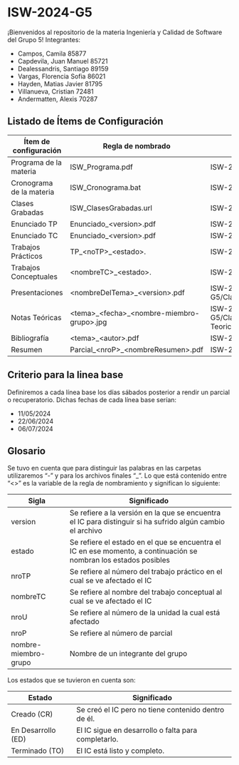 # ISW-2024-G5
¡Bienvenidos al repositorio de la materia Ingeniería y Calidad de Software del Grupo 5!
Integrantes:
- Campos, Camila 85877
- Capdevila, Juan Manuel 85721
- Dealessandris, Santiago 89159
- Vargas, Florencia Sofia 86021
- Hayden, Matias Javier 81795
- Villanueva, Cristian 72481
- Andermatten, Alexis 70287


## Listado de Ítems de Configuración
| Ítem de configuración       | Regla de nombrado                  | Ubicación                                |
|-----------------------------|-----------------------------------|-----------------------------------------|
| Programa de la materia      | ISW_Programa.pdf                  | ISW-2024-G5/Materiales/Programa         |
| Cronograma de la materia    | ISW_Cronograma.bat                | ISW-2024-G5/Materiales                  |
| Clases Grabadas             | ISW_ClasesGrabadas.url            | ISW-2024-G5/Materiales                  |
| Enunciado TP                | Enunciado_\<version>.pdf          | ISW-2024-G5/Trabajos-Prácticos/TP_\<noTP>|
| Enunciado TC                | Enunciado_\<version>.pdf         | ISW-2024-G5/Trabajos-Conceptuales/\<nombreTC>|
| Trabajos Prácticos          | TP_\<noTP>_\<estado>.<ext>          | ISW-2024-G5/Trabajos-Prácticos/\<noTP>   |
| Trabajos Conceptuales       | \<nombreTC>_\<estado>.<ext>         | ISW-2024-G5/Trabajos-Conceptuales/\<nombreTC>|
| Presentaciones              | \<nombreDelTema>_\<version>.pdf     | ISW-2024-G5/Clases/Teóricas/\<unidad>/\<grupo>/Presentaciones|
| Notas Teóricas              | \<tema>\_\<fecha>\_\<nombre-miembro-grupo>.jpg| ISW-2024-G5/Clases/Teóricas/\<unidad>/\<grupo>/Notas-Teoricas|
|Bibliografía|\<tema>\_\<autor>.pdf|ISW-2024-G5/Materiales/Bibliografía|
|Resumen|Parcial_\<nroP>\_\<nombreResumen>.pdf|ISW-2024-G5/Materiales/Resúmenes|

## Criterio para la linea base
Definiremos a cada línea base los días sábados posterior a rendir un parcial o recuperatorio.
Dichas fechas de cada línea base serían:
- 11/05/2024
- 22/06/2024
- 06/07/2024

## Glosario

Se tuvo en cuenta que para distinguir las palabras en las carpetas utilizaremos “-” y para los archivos finales “_”. Lo que está contenido entre “<>” es la variable de la regla de nombramiento y significan lo siguiente:

| Sigla                | Significado                                                                 |
|----------------------|-----------------------------------------------------------------------------|
| version              | Se refiere a la versión en la que se encuentra el IC para distinguir si ha sufrido algún cambio el archivo |
| estado               | Se refiere el estado en el que se encuentra el IC en ese momento, a continuación se nombran los estados posibles |
| nroTP                | Se refiere al número del trabajo práctico en el cual se ve afectado el IC |
| nombreTC             | Se refiere al nombre del trabajo conceptual al cual se ve afectado el IC |
| nroU                 | Se refiere al número de la unidad la cual está afectado |
| nroP                 | Se refiere al número de parcial |
| nombre-miembro-grupo | Nombre de un integrante del grupo |

Los estados que se tuvieron en cuenta son:

| Estado          | Significado                                                   |
|-----------------|---------------------------------------------------------------|
| Creado (CR)     | Se creó el IC pero no tiene contenido dentro de él.           |
| En Desarrollo (ED) | El IC sigue en desarrollo o falta para completarlo.          |
| Terminado (TO) | El IC está listo y completo.                                  |



